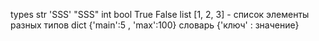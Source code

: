 types 
    str 'SSS' "SSS"
    int 
    bool True False 
    list [1, 2, 3] - список элементы разных типов
    dict {'main':5 , 'max':100}   словарь {'ключ' : значение}  